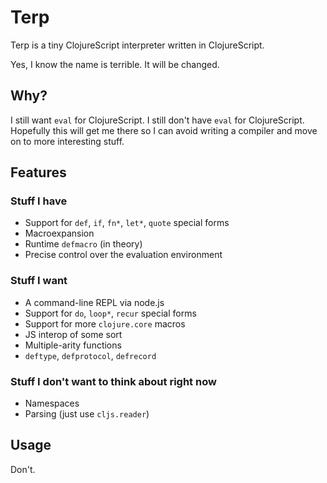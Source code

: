 # Terp

Terp is a tiny ClojureScript interpreter written in ClojureScript.

Yes, I know the name is terrible. It will be changed.

## Why?

I still want `eval` for ClojureScript. I still don't have `eval` for ClojureScript. Hopefully this will get me there so I can avoid writing a compiler and move on to more interesting stuff.

## Features

### Stuff I have
* Support for `def`, `if`, `fn*`, `let*`, `quote` special forms
* Macroexpansion
* Runtime `defmacro` (in theory)
* Precise control over the evaluation environment

### Stuff I want
* A command-line REPL via node.js
* Support for `do`, `loop*`, `recur` special forms
* Support for more `clojure.core` macros
* JS interop of some sort
* Multiple-arity functions
* `deftype`, `defprotocol`, `defrecord`

### Stuff I don't want to think about right now 
* Namespaces
* Parsing (just use `cljs.reader`)

## Usage

Don't.
